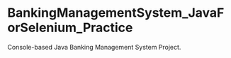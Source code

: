 # BankingManagementSystem_JavaForSelenium_Practice
Console-based Java Banking Management System Project.
